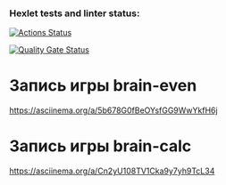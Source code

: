 ### Hexlet tests and linter status:

[![Actions Status](https://github.com/SedaMelkhi/backend-project-44/actions/workflows/hexlet-check.yml/badge.svg)](https://github.com/SedaMelkhi/backend-project-44/actions)

[![Quality Gate Status](https://sonarcloud.io/api/project_badges/measure?project=SedaMelkhi_backend-project-44&metric=alert_status)](https://sonarcloud.io/project/overview?id=SedaMelkhi_backend-project-44)

# Запись игры brain-even
https://asciinema.org/a/5b678G0fBeOYsfGG9WwYkfH6j

# Запись игры brain-calc
https://asciinema.org/a/Cn2yU108TV1Cka9y7yh9TcL34